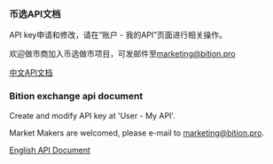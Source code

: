 ### 币选API文档

   API key申请和修改，请在“账户 - 我的API”页面进行相关操作。

   欢迎做市商加入币选做市项目，可发邮件至[marketing@bition.pro](marketing@bition.pro)
   
[中文API文档](https://github.com/Bition-pro/Bition-exchange-api/wiki/Bition-exchange-api-zh_cn)

### Bition exchange api document 

   Create and modify API key at 'User - My API'.

   Market Makers are welcomed, please e-mail to [marketing@bition.pro](marketing@bition.pro).




[English API Document](https://github.com/Bition-pro/Bition-exchange-api/wiki/Bition-exchange-api_en)
